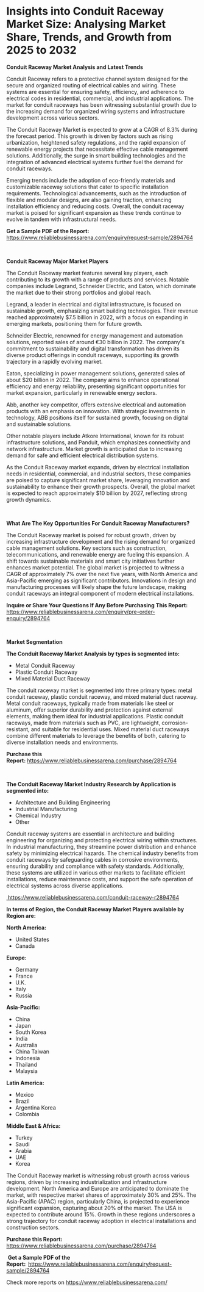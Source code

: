 <p><h1>Insights into Conduit Raceway Market Size: Analysing Market Share, Trends, and Growth from 2025 to 2032</h1></p><p><strong>Conduit Raceway Market Analysis and Latest Trends</strong></p>
<p><p>Conduit Raceway refers to a protective channel system designed for the secure and organized routing of electrical cables and wiring. These systems are essential for ensuring safety, efficiency, and adherence to electrical codes in residential, commercial, and industrial applications. The market for conduit raceways has been witnessing substantial growth due to the increasing demand for organized wiring systems and infrastructure development across various sectors. </p><p>The Conduit Raceway Market is expected to grow at a CAGR of 8.3% during the forecast period. This growth is driven by factors such as rising urbanization, heightened safety regulations, and the rapid expansion of renewable energy projects that necessitate effective cable management solutions. Additionally, the surge in smart building technologies and the integration of advanced electrical systems further fuel the demand for conduit raceways. </p><p>Emerging trends include the adoption of eco-friendly materials and customizable raceway solutions that cater to specific installation requirements. Technological advancements, such as the introduction of flexible and modular designs, are also gaining traction, enhancing installation efficiency and reducing costs. Overall, the conduit raceway market is poised for significant expansion as these trends continue to evolve in tandem with infrastructural needs.</p></p>
<p><strong>Get a Sample PDF of the Report:&nbsp;</strong> <a href="https://www.reliablebusinessarena.com/enquiry/request-sample/2894764?utm_campaign=2793&utm_medium=2&utm_source=Github&utm_content=ia&utm_term=15032025&utm_id=conduit-raceway">https://www.reliablebusinessarena.com/enquiry/request-sample/2894764</a></p>
<p>&nbsp;</p>
<p><strong>Conduit Raceway Major Market Players</strong></p>
<p><p>The Conduit Raceway market features several key players, each contributing to its growth with a range of products and services. Notable companies include Legrand, Schneider Electric, and Eaton, which dominate the market due to their strong portfolios and global reach.</p><p>Legrand, a leader in electrical and digital infrastructure, is focused on sustainable growth, emphasizing smart building technologies. Their revenue reached approximately $7.5 billion in 2022, with a focus on expanding in emerging markets, positioning them for future growth.</p><p>Schneider Electric, renowned for energy management and automation solutions, reported sales of around €30 billion in 2022. The company's commitment to sustainability and digital transformation has driven its diverse product offerings in conduit raceways, supporting its growth trajectory in a rapidly evolving market.</p><p>Eaton, specializing in power management solutions, generated sales of about $20 billion in 2022. The company aims to enhance operational efficiency and energy reliability, presenting significant opportunities for market expansion, particularly in renewable energy sectors.</p><p>Abb, another key competitor, offers extensive electrical and automation products with an emphasis on innovation. With strategic investments in technology, ABB positions itself for sustained growth, focusing on digital and sustainable solutions.</p><p>Other notable players include Atkore International, known for its robust infrastructure solutions, and Panduit, which emphasizes connectivity and network infrastructure. Market growth is anticipated due to increasing demand for safe and efficient electrical distribution systems.</p><p>As the Conduit Raceway market expands, driven by electrical installation needs in residential, commercial, and industrial sectors, these companies are poised to capture significant market share, leveraging innovation and sustainability to enhance their growth prospects. Overall, the global market is expected to reach approximately $10 billion by 2027, reflecting strong growth dynamics.</p></p>
<p>&nbsp;</p>
<p><strong>What Are The Key Opportunities For Conduit Raceway Manufacturers?</strong></p>
<p><p>The Conduit Raceway market is poised for robust growth, driven by increasing infrastructure development and the rising demand for organized cable management solutions. Key sectors such as construction, telecommunications, and renewable energy are fueling this expansion. A shift towards sustainable materials and smart city initiatives further enhances market potential. The global market is projected to witness a CAGR of approximately 7% over the next five years, with North America and Asia-Pacific emerging as significant contributors. Innovations in design and manufacturing processes will likely shape the future landscape, making conduit raceways an integral component of modern electrical installations.</p></p>
<p><strong>Inquire or Share Your Questions If Any Before Purchasing This Report:</strong> <a href="https://www.reliablebusinessarena.com/enquiry/pre-order-enquiry/2894764?utm_campaign=2793&utm_medium=2&utm_source=Github&utm_content=ia&utm_term=15032025&utm_id=conduit-raceway">https://www.reliablebusinessarena.com/enquiry/pre-order-enquiry/2894764</a></p>
<p>&nbsp;</p>
<p><strong>Market Segmentation</strong></p>
<p><strong>The Conduit Raceway Market Analysis by types is segmented into:</strong></p>
<p><ul><li>Metal Conduit Raceway</li><li>Plastic Conduit Raceway</li><li>Mixed Material Duct Raceway</li></ul></p>
<p><p>The conduit raceway market is segmented into three primary types: metal conduit raceway, plastic conduit raceway, and mixed material duct raceway. Metal conduit raceways, typically made from materials like steel or aluminum, offer superior durability and protection against external elements, making them ideal for industrial applications. Plastic conduit raceways, made from materials such as PVC, are lightweight, corrosion-resistant, and suitable for residential uses. Mixed material duct raceways combine different materials to leverage the benefits of both, catering to diverse installation needs and environments.</p></p>
<p><strong>Purchase this Report:&nbsp;</strong><a href="https://www.reliablebusinessarena.com/purchase/2894764?utm_campaign=2793&utm_medium=2&utm_source=Github&utm_content=ia&utm_term=15032025&utm_id=conduit-raceway">https://www.reliablebusinessarena.com/purchase/2894764</a></p>
<p>&nbsp;</p>
<p><strong>The Conduit Raceway Market Industry Research by Application is segmented into:</strong></p>
<p><ul><li>Architecture and Building Engineering</li><li>Industrial Manufacturing</li><li>Chemical Industry</li><li>Other</li></ul></p>
<p><p>Conduit raceway systems are essential in architecture and building engineering for organizing and protecting electrical wiring within structures. In industrial manufacturing, they streamline power distribution and enhance safety by minimizing electrical hazards. The chemical industry benefits from conduit raceways by safeguarding cables in corrosive environments, ensuring durability and compliance with safety standards. Additionally, these systems are utilized in various other markets to facilitate efficient installations, reduce maintenance costs, and support the safe operation of electrical systems across diverse applications.</p></p>
<p><a href="https://www.reliablebusinessarena.com/conduit-raceway-r2894764?utm_campaign=2793&utm_medium=2&utm_source=Github&utm_content=ia&utm_term=15032025&utm_id=conduit-raceway">&nbsp;https://www.reliablebusinessarena.com/conduit-raceway-r2894764</a></p>
<p><strong>In terms of Region, the Conduit Raceway Market Players available by Region are:</strong></p>
<p>
    <p> <strong> North America: </strong>
        <ul>
            <li>United States</li>
            <li>Canada</li>
        </ul>
        </p> 
    <p> <strong> Europe: </strong>
        <ul>
            <li>Germany</li>
            <li>France</li>
            <li>U.K.</li>
            <li>Italy</li>
            <li>Russia</li>
        </ul>
        </p> 
    <p> <strong> Asia-Pacific: </strong>
        <ul>
            <li>China</li>
            <li>Japan</li>
            <li>South Korea</li>
            <li>India</li>
            <li>Australia</li>
            <li>China Taiwan</li>
            <li>Indonesia</li>
            <li>Thailand</li>
            <li>Malaysia</li>
        </ul>
        </p> 
    <p> <strong> Latin America: </strong>
        <ul>
            <li>Mexico</li>
            <li>Brazil</li>
            <li>Argentina Korea</li>
            <li>Colombia</li>
        </ul>
        </p> 
    <p> <strong> Middle East & Africa: </strong>
        <ul>
            <li>Turkey</li>
            <li>Saudi</li>
            <li>Arabia</li>
            <li>UAE</li>
            <li>Korea</li>
        </ul>
    </p>
    </p>
<p><p>The Conduit Raceway market is witnessing robust growth across various regions, driven by increasing industrialization and infrastructure development. North America and Europe are anticipated to dominate the market, with respective market shares of approximately 30% and 25%. The Asia-Pacific (APAC) region, particularly China, is projected to experience significant expansion, capturing about 20% of the market. The USA is expected to contribute around 15%. Growth in these regions underscores a strong trajectory for conduit raceway adoption in electrical installations and construction sectors.</p></p>
<p><strong>Purchase this Report: </strong><a href="https://www.reliablebusinessarena.com/purchase/2894764?utm_campaign=2793&utm_medium=2&utm_source=Github&utm_content=ia&utm_term=15032025&utm_id=conduit-raceway">https://www.reliablebusinessarena.com/purchase/2894764</a></p>
<p>&nbsp;<strong>Get a Sample PDF of the Report:&nbsp;&nbsp;</strong><a href="https://www.reliablebusinessarena.com/enquiry/request-sample/2894764?utm_campaign=2793&utm_medium=2&utm_source=Github&utm_content=ia&utm_term=15032025&utm_id=conduit-raceway">https://www.reliablebusinessarena.com/enquiry/request-sample/2894764</a></p>
<p><strong></strong></p>
<p>Check more reports on <a href="https://www.reliablebusinessarena.com/?utm_campaign=2793&utm_medium=2&utm_source=Github&utm_content=ia&utm_term=15032025&utm_id=conduit-raceway">https://www.reliablebusinessarena.com/</a></p>